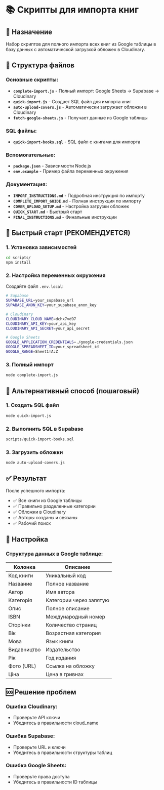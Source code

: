# 📚 Скрипты для импорта книг

## 🎯 Назначение
Набор скриптов для полного импорта всех книг из Google таблицы в базу данных с автоматической загрузкой обложек в Cloudinary.

## 📁 Структура файлов

### Основные скрипты:
- **`complete-import.js`** - Полный импорт: Google Sheets → Supabase → Cloudinary
- **`quick-import.js`** - Создает SQL файл для импорта книг
- **`auto-upload-covers.js`** - Автоматически загружает обложки в Cloudinary
- **`fetch-google-sheets.js`** - Получает данные из Google таблицы

### SQL файлы:
- **`quick-import-books.sql`** - SQL файл с книгами для импорта

### Вспомогательные:
- **`package.json`** - Зависимости Node.js
- **`env.example`** - Пример файла переменных окружения

### Документация:
- **`IMPORT_INSTRUCTIONS.md`** - Подробная инструкция по импорту
- **`COMPLETE_IMPORT_GUIDE.md`** - Полная инструкция по импорту
- **`COVER_UPLOAD_SETUP.md`** - Настройка загрузки обложек
- **`QUICK_START.md`** - Быстрый старт
- **`FINAL_INSTRUCTIONS.md`** - Финальные инструкции

## 🚀 Быстрый старт (РЕКОМЕНДУЕТСЯ)

### 1. Установка зависимостей
```bash
cd scripts/
npm install
```

### 2. Настройка переменных окружения
Создайте файл `.env.local`:
```bash
# Supabase
SUPABASE_URL=your_supabase_url
SUPABASE_ANON_KEY=your_supabase_anon_key

# Cloudinary
CLOUDINARY_CLOUD_NAME=dchx7vd97
CLOUDINARY_API_KEY=your_api_key
CLOUDINARY_API_SECRET=your_api_secret

# Google Sheets
GOOGLE_APPLICATION_CREDENTIALS=./google-credentials.json
GOOGLE_SPREADSHEET_ID=your_spreadsheet_id
GOOGLE_RANGE=Sheet1!A:Z
```

### 3. Полный импорт
```bash
node complete-import.js
```

## 🔄 Альтернативный способ (пошаговый)

### 1. Создать SQL файл
```bash
node quick-import.js
```

### 2. Выполнить SQL в Supabase
```sql
scripts/quick-import-books.sql
```

### 3. Загрузить обложки
```bash
node auto-upload-covers.js
```

## ✅ Результат

После успешного импорта:
- ✅ Все книги из Google таблицы
- ✅ Правильно разделенные категории
- ✅ Обложки в Cloudinary
- ✅ Авторы созданы и связаны
- ✅ Рабочий поиск

## 🔧 Настройка

### Структура данных в Google таблице:
| Колонка | Описание |
|---------|----------|
| Код книги | Уникальный код |
| Название | Полное название |
| Автор | Имя автора |
| Категорія | Категории через запятую |
| Опис | Полное описание |
| ISBN | Международный номер |
| Сторінки | Количество страниц |
| Вік | Возрастная категория |
| Мова | Язык книги |
| Видавництво | Издательство |
| Рік | Год издания |
| Фото (URL) | Ссылка на обложку |
| Ціна | Цена в гривнах |

## 🆘 Решение проблем

### Ошибка Cloudinary:
- Проверьте API ключи
- Убедитесь в правильности cloud_name

### Ошибка Supabase:
- Проверьте URL и ключи
- Убедитесь в правильности структуры таблиц

### Ошибка Google Sheets:
- Проверьте права доступа
- Убедитесь в правильности ID таблицы
